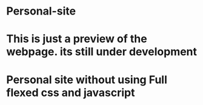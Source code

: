 # Personal-site
# This is just a preview of the webpage. its still under development 
# Personal site without using Full flexed css and javascript
